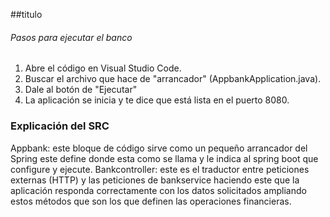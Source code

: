 ##titulo
###### Pasos para ejecutar el banco
1. Abre el código en Visual Studio Code.
2. Buscar el archivo que hace de "arrancador" (AppbankApplication.java).
3. Dale al botón de "Ejecutar"
4. La aplicación se inicia y te dice que está lista en el puerto 8080.
### Explicación del SRC
Appbank: este bloque de código sirve como un pequeño arrancador del Spring este define donde esta 
como se llama y le indica al spring boot que configure y ejecute.
Bankcontroller: este es el traductor entre peticiones externas (HTTP) y las peticiones de bankservice haciendo este que la aplicación responda correctamente con los datos solicitados ampliando estos métodos que son los que definen las operaciones financieras.


